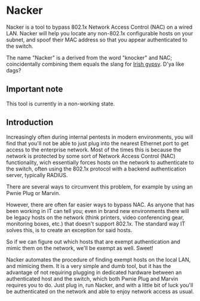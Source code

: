 Nacker
======

Nacker is a tool to bypass 802.1x Network Access Control (NAC) on a wired LAN. Nacker will help you locate any non-802.1x configurable hosts on your subnet, and spoof their MAC address so that you appear authenticated to the switch.

The name "Nacker" is a derived from the word "knocker" and NAC; coincidentally combining them equals the slang for [Irish gypsy][1]. D'ya like dags?

Important note
--------------
This tool is currently in a non-working state.

Introduction
------------

Increasingly often during internal pentests in modern environments, you will find that you'll not be able to just plug into the nearest Ethernet port to get access to the enterprise network. Most of the times this is because the network is protected by some sort of Network Access Control (NAC) functionality, wich essentially forces hosts on the network to authenticate to the switch, often using the 802.1x protocol with a backend authentication server, typically RADIUS.

There are several ways to circumvent this problem, for example by using an Pwnie Plug or Marvin.

However, there are often far easier ways to bypass NAC. As anyone that has been working in IT can tell you; even in brand new environments there will be legacy hosts on the network (think printers, video conferencing gear, monitoring boxes, etc.) that doesn't support 802.1x. The standard way IT solves this, is to create an exception for said hosts.

So if we can figure out which hosts that are exempt authentication and mimic them on the network, we'll be exempt as well. Sweet!

Nacker automates the procedure of finding exempt hosts on the local LAN, and mimicing them. It is a very simple and dumb tool, but it has the advantage of not requiring plugging in dedicated hardware between an authenticated host and the switch, which both Pwnie Plug and Marvin requires you to do. Just plug in, run Nacker, and with a little bit of luck you'll be authenticated on the network and able to enjoy network access as usual.

[1]: http://www.urbandictionary.com/define.php?term=nacker
